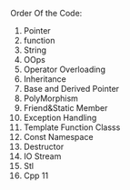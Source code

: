 Order Of the Code:
1. Pointer
2. function
3. String
4. OOps
5. Operator Overloading
6. Inheritance
7. Base and Derived Pointer
8. PolyMorphism
9. Friend&Static Member
10. Exception Handling
11. Template Function Classs
12. Const Namespace
13. Destructor
14. IO Stream
15. Stl 
16. Cpp 11